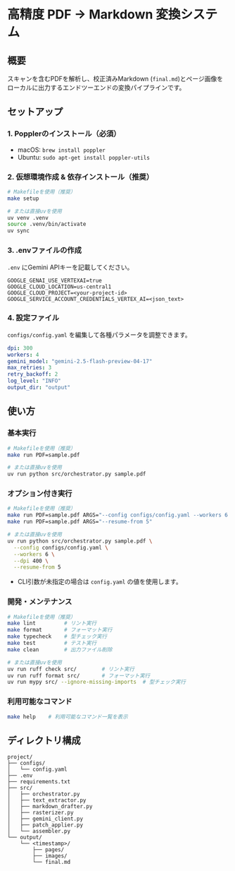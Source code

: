 # 高精度 PDF → Markdown 変換システム

## 概要

スキャンを含むPDFを解析し、校正済みMarkdown (`final.md`)とページ画像をローカルに出力するエンドツーエンドの変換パイプラインです。

## セットアップ

### 1. Popplerのインストール（必須）

- macOS: `brew install poppler`
- Ubuntu: `sudo apt-get install poppler-utils`

### 2. 仮想環境作成 & 依存インストール（推奨）

```bash
# Makefileを使用（推奨）
make setup

# または直接uvを使用
uv venv .venv
source .venv/bin/activate
uv sync
```

### 3. .envファイルの作成

`.env` にGemini APIキーを記載してください。

```env
GOOGLE_GENAI_USE_VERTEXAI=true
GOOGLE_CLOUD_LOCATION=us-central1
GOOGLE_CLOUD_PROJECT=<your-project-id>
GOOGLE_SERVICE_ACCOUNT_CREDENTIALS_VERTEX_AI=<json_text>
```

### 4. 設定ファイル

`configs/config.yaml` を編集して各種パラメータを調整できます。

```yaml
dpi: 300
workers: 4
gemini_model: "gemini-2.5-flash-preview-04-17"
max_retries: 3
retry_backoff: 2
log_level: "INFO"
output_dir: "output"
```

## 使い方

### 基本実行

```bash
# Makefileを使用（推奨）
make run PDF=sample.pdf

# または直接uvを使用
uv run python src/orchestrator.py sample.pdf
```

### オプション付き実行

```bash
# Makefileを使用（推奨）
make run PDF=sample.pdf ARGS="--config configs/config.yaml --workers 6 --dpi 400"
make run PDF=sample.pdf ARGS="--resume-from 5"

# または直接uvを使用
uv run python src/orchestrator.py sample.pdf \
  --config configs/config.yaml \
  --workers 6 \
  --dpi 400 \
  --resume-from 5
```

- CLI引数が未指定の場合は `config.yaml` の値を使用します。

### 開発・メンテナンス

```bash
# Makefileを使用（推奨）
make lint         # リント実行
make format       # フォーマット実行
make typecheck    # 型チェック実行
make test         # テスト実行
make clean        # 出力ファイル削除

# または直接uvを使用
uv run ruff check src/        # リント実行
uv run ruff format src/       # フォーマット実行
uv run mypy src/ --ignore-missing-imports  # 型チェック実行
```

### 利用可能なコマンド

```bash
make help    # 利用可能なコマンド一覧を表示
```

## ディレクトリ構成

```text
project/
├── configs/
│   └── config.yaml
├── .env
├── requirements.txt
├── src/
│   ├── orchestrator.py
│   ├── text_extractor.py
│   ├── markdown_drafter.py
│   ├── rasterizer.py
│   ├── gemini_client.py
│   ├── patch_applier.py
│   └── assembler.py
└── output/
    └── <timestamp>/
        ├── pages/
        ├── images/
        └── final.md
```
